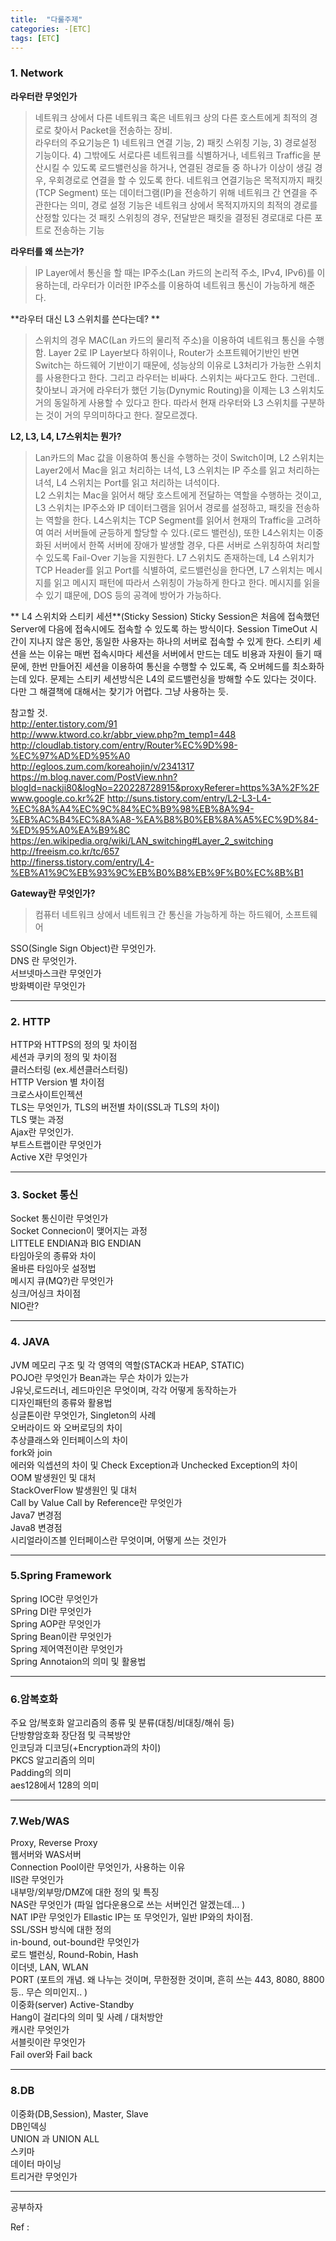 ```yaml
---
title:  "다룰주제"
categories: -[ETC]
tags: [ETC]
---
```


### 1. Network    

**라우터란 무엇인가**  
> 네트워크 상에서 다른 네트워크 혹은 네트워크 상의 다른 호스트에게 최적의 경로로 찾아서 Packet을 전송하는 장비.  
라우터의 주요기능은 1) 네트워크 연결 기능, 2) 패킷 스위칭 기능, 3) 경로설정 기능이다. 4) 그밖에도 서로다른 네트워크를 식별하거나, 네트워크 Traffic을 분산시킬 수 있도록 로드밸런싱을 하거나, 연결된 경로들 중 하나가 이상이 생길 경우,
우회경로로 연결을 할 수 있도록 한다. 네트워크 연결기능은 목적지까지 패킷(TCP Segment) 또는 데이터그램(IP)을 전송하기 위해 네트워크 간 연결을 주관한다는 의미, 경로 설정 기능은 네트워크 상에서 목적지까지의 최적의 경로를 산정할 있다는 것
패킷 스위칭의 경우, 전달받은 패킷을 결정된 경로대로 다른 포트로 전송하는 기능

**라우터를 왜 쓰는가?**  
> IP Layer에서 통신을 할 때는 IP주소(Lan 카드의 논리적 주소, IPv4, IPv6)를 이용하는데, 라우터가 이러한 IP주소를 이용하여 네트워크 통신이 가능하게 해준다.    

**라우터 대신 L3 스위치를 쓴다는데? **  
> 스위치의 경우 MAC(Lan 카드의 물리적 주소)을 이용하여 네트워크 통신을 수행함. Layer 2로 IP Layer보다 하위이나, Router가 소프트웨어기반인 반면 Switch는 하드웨어 기반이기 때문에,
성능상의 이유로 L3처리가 가능한 스위치를 사용한다고 한다. 그리고 라우터는 비싸다. 스위치는 싸다고도 한다. 그런데.. 찾아보니 과거에 라우터가 했던 기능(Dynymic Routing)을 이제는 L3 스위치도 거의 동일하게 사용할 수 있다고 한다.
따라서 현재 라우터와 L3 스위치를 구분하는 것이 거의 무의미하다고 한다.   잘모르겠다.

**L2, L3, L4, L7스위치는 뭔가?**  
> Lan카드의 Mac 값을 이용하여 통신을 수행하는 것이 Switch이며, L2 스위치는 Layer2에서 Mac을 읽고 처리하는 녀석, L3 스위치는 IP 주소를 읽고 처리하는 녀석, L4 스위치는 Port를 읽고 처리하는 녀석이다.  
L2 스위치는 Mac을 읽어서 해당 호스트에게 전달하는 역할을 수행하는 것이고, L3 스위치는 IP주소와 IP 데이터그램을 읽어서 경로를 설정하고, 패킷을 전송하는 역할을 한다. L4스위치는 TCP Segment를 읽어서 현재의 Traffic을 고려하여
여러 서버들에 균등하게 할당할 수 있다.(로드 밸런싱), 또한 L4스위치는 이중화된 서버에서 한쪽 서버에 장애가 발생할 경우, 다른 서버로 스위칭하여 처리할 수 있도록 Fail-Over 기능을 지원한다. L7 스위치도 존재하는데, L4 스위치가 TCP Header를 읽고 Port를 식별하여, 로드밸런싱을 한다면, L7 스위치는 메시지를 읽고 메시지 패턴에 따라서 스위칭이 가능하게 한다고 한다. 메시지를 읽을 수 있기 떄문에, DOS 등의 공격에 방어가 가능하다.  

** L4 스위치와 스티키 세션**(Sticky Session)
Sticky Session은 처음에 접속했던 Server에 다음에 접속시에도 접속할 수 있도록 하는 방식이다. Session TimeOut 시간이 지나지 않은 동안, 동일한 사용자는 하나의 서버로 접속할 수 있게 한다. 스티키 세션을 쓰는 이유는
매번 접속시마다 세션을 서버에서 만드는 데도 비용과 자원이 들기 때문에, 한번 만들어진 세션을 이용하여 통신을 수행할 수 있도록, 즉 오버헤드를 최소화하는데 있다. 문제는 스티키 세션방식은  L4의 로드밸런싱을
방해할 수도 있다는 것이다. 다만 그 해결책에 대해서는 찾기가 어렵다. 그냥 사용하는 듯.

참고할 것.  
http://enter.tistory.com/91  
http://www.ktword.co.kr/abbr_view.php?m_temp1=448  
http://cloudlab.tistory.com/entry/Router%EC%9D%98-%EC%97%AD%ED%95%A0  
http://egloos.zum.com/koreahojin/v/2341317  
https://m.blog.naver.com/PostView.nhn?blogId=nackji80&logNo=220228728915&proxyReferer=https%3A%2F%2Fwww.google.co.kr%2F
http://suns.tistory.com/entry/L2-L3-L4-%EC%8A%A4%EC%9C%84%EC%B9%98%EB%8A%94-%EB%AC%B4%EC%8A%A8-%EA%B8%B0%EB%8A%A5%EC%9D%84-%ED%95%A0%EA%B9%8C  
https://en.wikipedia.org/wiki/LAN_switching#Layer_2_switching  
http://freeism.co.kr/tc/657  
http://finerss.tistory.com/entry/L4-%EB%A1%9C%EB%93%9C%EB%B0%B8%EB%9F%B0%EC%8B%B1  

**Gateway란 무엇인가?**  
> 컴퓨터 네트워크 상에서 네트워크 간 통신을 가능하게 하는 하드웨어, 소프트웨어


SSO(Single Sign Object)란 무엇인가.  
DNS 란 무엇인가.  
서브넷마스크란 무엇인가  
방화벽이란 무엇인가    
 
---    
 
### 2. HTTP    
HTTP와 HTTPS의 정의 및 차이점  
세션과 쿠키의 정의 및 차이점  
클러스터링 (ex.세션클러스터링)  
HTTP Version 별 차이점  
크로스사이트인젝션  
TLS는 무엇인가, TLS의 버전별 차이(SSL과 TLS의 차이)  
TLS 맺는 과정  
Ajax란 무엇인가.  
부트스트랩이란 무엇인가  
Active X란 무엇인가    
 
---    

### 3. Socket 통신    
Socket 통신이란 무엇인가  
Socket Connecion이 맺어지는 과정  
LITTELE ENDIAN과 BIG ENDIAN  
타임아웃의 종류와 차이  
올바른 타임아웃 설정법  
메시지 큐(MQ?)란 무엇인가  
싱크/어싱크 차이점  
NIO란?    

---    
 
### 4. JAVA    
JVM 메모리 구조 및 각 영역의 역할(STACK과 HEAP, STATIC)  
POJO란 무엇인가 Bean과는 무슨 차이가 있는가  
J유닛,로드러너, 레드마인은 무엇이며, 각각 어떻게 동작하는가  
디자인패턴의 종류와 활용법  
싱글톤이란 무엇인가, Singleton의 사례  
오버라이드 와 오버로딩의 차이  
추상클래스와 인터페이스의 차이  
fork와 join  
에러와 익셉션의 차이 및 Check Exception과 Unchecked Exception의 차이  
OOM 발생원인 및 대처  
StackOverFlow 발생원인 및 대처  
Call by Value Call by Reference란 무엇인가  
Java7 변경점  
Java8 변경점  
시리얼라이즈블 인터페이스란 무엇이며, 어떻게 쓰는 것인가    

---  

### 5.Spring Framework    
Spring IOC란 무엇인가  
SPring DI란 무엇인가  
Spring AOP란 무엇인가  
Spring Bean이란 무엇인가  
Spring 제어역전이란 무엇인가  
Spring Annotaion의 의미 및 활용법    

---    

### 6.암복호화    
주요 암/복호화 알고리즘의 종류 및 분류(대칭/비대칭/해쉬 등)  
단방향암호화 장단점 밎 극복방안  
인코딩과 디코딩(+Encryption과의 차이)  
PKCS  알고리즘의 의미  
Padding의 의미  
aes128에서 128의 의미    
 
---    

### 7.Web/WAS    
Proxy, Reverse Proxy  
웹서버와 WAS서버  
Connection Pool이란 무엇인가, 사용하는 이유  
IIS란 무엇인가  
내부망/외부망/DMZ에 대한 정의 및 특징  
NAS란 무엇인가  (파일 업다운용으로 쓰는 서버인건 알겠는데… )  
NAT IP란 무엇인가 Ellastic IP는 또 무엇인가, 일반 IP와의 차이점.  
SSL/SSH 방식에 대한 정의  
in-bound, out-bound란 무엇인가  
로드 밸런싱, Round-Robin, Hash  
이더넷, LAN, WLAN  
PORT (포트의 개념. 왜 나누는 것이며, 무한정한 것이며, 흔히 쓰는 443, 8080, 8800 등.. 무슨 의미인지.. )  
이중화(server) Active-Standby  
Hang이 걸리다의 의미 및 사례 / 대처방안  
캐시란 무엇인가  
서블릿이란 무엇인가  
Fail over와 Fail back    
 
 ---

### 8.DB    
이중화(DB,Session), Master, Slave  
DB인덱싱  
UNION 과 UNION ALL  
스키마  
데이터 마이닝  
트리거란 무엇인가  

---    
공부하자    

Ref :  
